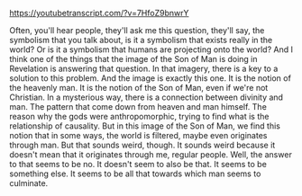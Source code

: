 https://youtubetranscript.com/?v=7HfoZ9bnwrY

 Often, you'll hear people, they'll ask me this question, they'll say, the symbolism that you talk about, is it a symbolism that exists really in the world? Or is it a symbolism that humans are projecting onto the world? And I think one of the things that the image of the Son of Man is doing in Revelation is answering that question. In that imagery, there is a key to a solution to this problem. And the image is exactly this one. It is the notion of the heavenly man. It is the notion of the Son of Man, even if we're not Christian. In a mysterious way, there is a connection between divinity and man. The pattern that come down from heaven and man himself. The reason why the gods were anthropomorphic, trying to find what is the relationship of causality. But in this image of the Son of Man, we find this notion that in some ways, the world is filtered, maybe even originates through man. But that sounds weird, though. It sounds weird because it doesn't mean that it originates through me, regular people. Well, the answer to that seems to be no. It doesn't seem to also be that. It seems to be something else. It seems to be all that towards which man seems to culminate.